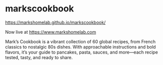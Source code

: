 # markscookbook

https://markshomelab.github.io/markscookbook/

Now live at https://www.markshomelab.com

Mark’s Cookbook is a vibrant collection of 60 global recipes, from French classics to nostalgic 80s dishes. With approachable instructions and bold flavors, it’s your guide to pancakes, pasta, sauces, and more—each recipe tested, tasty, and ready to share.
